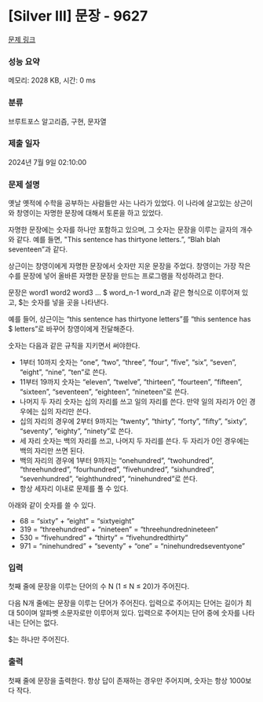 # [Silver III] 문장 - 9627 

[문제 링크](https://www.acmicpc.net/problem/9627) 

### 성능 요약

메모리: 2028 KB, 시간: 0 ms

### 분류

브루트포스 알고리즘, 구현, 문자열

### 제출 일자

2024년 7월 9일 02:10:00

### 문제 설명

<p>옛날 옛적에 수학을 공부하는 사람들만 사는 나라가 있었다. 이 나라에 살고있는 상근이와 창영이는 자명한 문장에 대해서 토론을 하고 있었다.</p>

<p>자명한 문장에는 숫자를 하나만 포함하고 있으며, 그 숫자는 문장을 이루는 글자의 개수와 같다. 예를 들면, "This sentence has thirtyone letters.”, “Blah blah seventeen”과 같다.</p>

<p>상근이는 창영이에게 자명한 문장에서 숫자만 지운 문장을 주었다. 창영이는 가장 작은 수를 문장에 넣어 올바른 자명한 문장을 만드는 프로그램을 작성하려고 한다.</p>

<p>문장은 word1 word2 word3 ... <span>$</span> word_n-1 word_n과 같은 형식으로 이루어져 있고, <span>$</span>는 숫자를 넣을 곳을 나타낸다.</p>

<p>예를 들어, 상근이는 “this sentence has thirtyone letters”를 “this sentence has <span>$</span> letters”로 바꾸어 창영이에게 전달해준다.</p>

<p>숫자는 다음과 같은 규칙을 지키면서 써야한다.</p>

<ul>
	<li>1부터 10까지 숫자는 “one”, “two”, “three”, “four”, “five”, “six”, “seven”, “eight”, “nine”, “ten”로 쓴다.</li>
	<li>11부터 19까지 숫자는 “eleven”, “twelve”, “thirteen”, “fourteen”, “fifteen”, “sixteen”, “seventeen”, “eighteen”, “nineteen”로 쓴다.</li>
	<li>나머지 두 자리 숫자는 십의 자리를 쓰고 일의 자리를 쓴다. 만약 일의 자리가 0인 경우에는 십의 자리만 쓴다.</li>
	<li>십의 자리의 경우에 2부터 9까지는 “twenty”, “thirty”, “forty”, “fifty”, “sixty”, “seventy”, “eighty”, “ninety”로 쓴다.</li>
	<li>세 자리 숫자는 백의 자리를 쓰고, 나머지 두 자리를 쓴다. 두 자리가 0인 경우에는 백의 자리만 쓰면 된다.</li>
	<li>백의 자리의 경우에 1부터 9까지는 “onehundred”, “twohundred”, “threehundred”, “fourhundred”, “fivehundred”, “sixhundred”, “sevenhundred”, “eighthundred”, “ninehundred”로 쓴다.</li>
	<li>항상 세자리 이내로 문제를 풀 수 있다.</li>
</ul>

<p>아래와 같이 숫자를 쓸 수 있다.</p>

<ul>
	<li>68 = “sixty” + “eight” = “sixtyeight” </li>
	<li>319 = “threehundred” + “nineteen” = “threehundrednineteen” </li>
	<li>530 = “fivehundred” + “thirty” = “fivehundredthirty” </li>
	<li>971 = “ninehundred” + “seventy” + “one” = “ninehundredseventyone”</li>
</ul>

### 입력 

 <p>첫째 줄에 문장을 이루는 단어의 수 N (1 ≤ N ≤ 20)가 주어진다.</p>

<p>다음 N개 줄에는 문장을 이루는 단어가 주어진다. 입력으로 주어지는 단어는 길이가 최대 50이며 알파벳 소문자로만 이루어져 있다. 입력으로 주어지는 단어 중에 숫자를 나타내는 단어는 없다.</p>

<p><span>$</span>는 하나만 주어진다.</p>

### 출력 

 <p>첫째 줄에 문장을 출력한다. 항상 답이 존재하는 경우만 주어지며, 숫자는 항상 1000보다 작다.</p>

